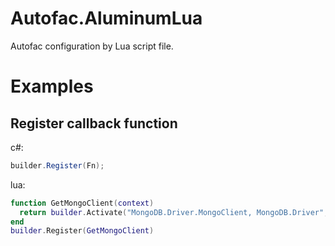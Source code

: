 Autofac.AluminumLua
===================

Autofac configuration by Lua script file.

Examples
========

Register callback function
--------------------------

c#:
```c#
builder.Register(Fn);
```

lua:
```lua
function GetMongoClient(context)
  return builder.Activate("MongoDB.Driver.MongoClient, MongoDB.Driver","mongodb://localhost/SchedulerTests")
end
builder.Register(GetMongoClient)
```
